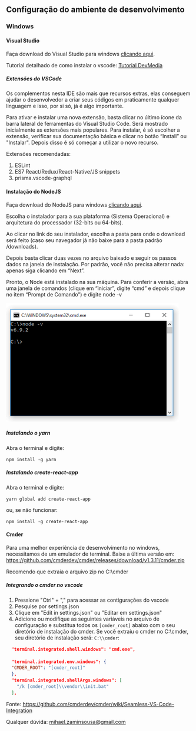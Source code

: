 ## Configuração do ambiente de desenvolvimento

### Windows

#### Visual Studio

Faça download do Visual Studio para windows [clicando aqui](https://code.visualstudio.com/).

Tutorial detalhado de como instalar o vscode: [Tutorial DevMedia](https://www.devmedia.com.br/introducao-ao-visual-studio-code/34418)

##### Extensões do VSCode

Os complementos nesta IDE são mais que recursos extras, elas conseguem ajudar o desenvolvedor a criar seus códigos em praticamente qualquer linguagem e isso, por si só, já é algo importante.

Para ativar e instalar uma nova extensão, basta clicar no último ícone da barra lateral de ferramentas do Visual Studio Code. Será mostrado inicialmente as extensões mais populares. Para instalar, é só escolher a extensão, verificar sua documentação básica e clicar no botão “Install” ou "Instalar". Depois disso é só começar a utilizar o novo recurso.

Extensões recomendadas:
1. ESLint
2. ES7 React/Redux/React-Native/JS snippets
3. prisma.vscode-graphql


#### Instalação do NodeJS
Faça download do NodeJS para windows [clicando aqui](https://nodejs.org/en/download/current).

Escolha o instalador para a sua plataforma (Sistema Operacional) e arquitetura do processador (32-bits ou 64-bits).

Ao clicar no link do seu instalador, escolha a pasta para onde o download será feito (caso seu navegador já não baixe para a pasta padrão /downloads).

Depois basta clicar duas vezes no arquivo baixado e seguir os passos dados na janela de instalação. Por padrão, você não precisa alterar nada: apenas siga clicando em “Next”.

Pronto, o Node está instalado na sua máquina. Para conferir a versão, abra uma janela de comandos (clique em “iniciar”, digite “cmd” e depois clique no item “Prompt de Comando”) e digite node -v

![Cmd node Image](images/cmdnode.gif)

##### Instalando o yarn

Abra o terminal e digite: 
```
npm install -g yarn
```

##### Instalando create-react-app

Abra o terminal e digite:

```
yarn global add create-react-app
```

ou, se não funcionar:

```
npm install -g create-react-app
```


#### Cmder

Para uma melhor experiência de desenvolvimento no windows, necessitamos de um emulador de terminal.
Baixe a última versão em: https://github.com/cmderdev/cmder/releases/download/v1.3.11/cmder.zip

Recomendo que extraia o arquivo zip no C:\cmder

##### Integrando o cmder no vscode

1. Pressione "Ctrl" + "," para acessar as contigurações do vscode
2. Pesquise por settings.json
3. Clique em "Edit in settings.json" ou "Editar em settings.json"
4. Adicione ou modifique as seguintes variáveis no arquivo de configuração e substitua todos os ` [cmder_root] ` abaixo com o seu diretório de instalação do cmder. Se você extraiu o cmder no C:\cmder, seu diretório de instalação será: ` C:\\cmder `:

```json
  "terminal.integrated.shell.windows": "cmd.exe",

  "terminal.integrated.env.windows": {
  "CMDER_ROOT": "[cmder_root]"
  },
  "terminal.integrated.shellArgs.windows": [
    "/k [cmder_root]\\vendor\\init.bat"
  ],
```

Fonte: https://github.com/cmderdev/cmder/wiki/Seamless-VS-Code-Integration

Qualquer dúvida: mihael.zaminsousa@gmail.com
